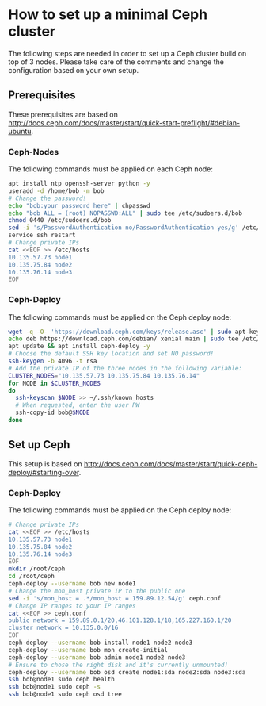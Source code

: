 # How to set up a minimal Ceph cluster
The following steps are needed in order to set up a Ceph cluster build on top of 3 nodes. Please take care of the comments and change the configuration based on your own setup.

## Prerequisites
These prerequisites are based on http://docs.ceph.com/docs/master/start/quick-start-preflight/#debian-ubuntu.

### Ceph-Nodes
The following commands must be applied on each Ceph node:
```bash
apt install ntp openssh-server python -y
useradd -d /home/bob -m bob
# Change the password!
echo "bob:your_password_here" | chpasswd
echo "bob ALL = (root) NOPASSWD:ALL" | sudo tee /etc/sudoers.d/bob
chmod 0440 /etc/sudoers.d/bob
sed -i 's/PasswordAuthentication no/PasswordAuthentication yes/g' /etc/ssh/sshd_config
service ssh restart
# Change private IPs
cat <<EOF >> /etc/hosts
10.135.57.73 node1
10.135.75.84 node2
10.135.76.14 node3
EOF
```

### Ceph-Deploy
The following commands must be applied on the Ceph deploy node:
```bash
wget -q -O- 'https://download.ceph.com/keys/release.asc' | sudo apt-key add -
echo deb https://download.ceph.com/debian/ xenial main | sudo tee /etc/apt/sources.list.d/ceph.list
apt update && apt install ceph-deploy -y
# Choose the default SSH key location and set NO password!
ssh-keygen -b 4096 -t rsa
# Add the private IP of the three nodes in the following variable:
CLUSTER_NODES="10.135.57.73 10.135.75.84 10.135.76.14"
for NODE in $CLUSTER_NODES
do
  ssh-keyscan $NODE >> ~/.ssh/known_hosts
  # When requested, enter the user PW
  ssh-copy-id bob@$NODE
done
```

## Set up Ceph
This setup is based on http://docs.ceph.com/docs/master/start/quick-ceph-deploy/#starting-over.

### Ceph-Deploy
The following commands must be applied on the Ceph deploy node:
```bash
# Change private IPs
cat <<EOF >> /etc/hosts
10.135.57.73 node1
10.135.75.84 node2
10.135.76.14 node3
EOF
mkdir /root/ceph
cd /root/ceph
ceph-deploy --username bob new node1
# Change the mon_host private IP to the public one
sed -i 's/mon_host = .*/mon_host = 159.89.12.54/g' ceph.conf
# Change IP ranges to your IP ranges
cat <<EOF >> ceph.conf
public network = 159.89.0.1/20,46.101.128.1/18,165.227.160.1/20
cluster network = 10.135.0.0/16
EOF
ceph-deploy --username bob install node1 node2 node3
ceph-deploy --username bob mon create-initial
ceph-deploy --username bob admin node1 node2 node3
# Ensure to chose the right disk and it's currently unmounted!
ceph-deploy --username bob osd create node1:sda node2:sda node3:sda
ssh bob@node1 sudo ceph health
ssh bob@node1 sudo ceph -s
ssh bob@node1 sudo ceph osd tree
```

